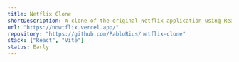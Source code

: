 ```yaml
---
title: Netflix Clone
shortDescription: A clone of the original Netflix application using React
url: "https://nowtflix.vercel.app/"
repository: "https://github.com/PabloRius/netflix-clone"
stack: ["React", "Vite"]
status: Early
---
```

